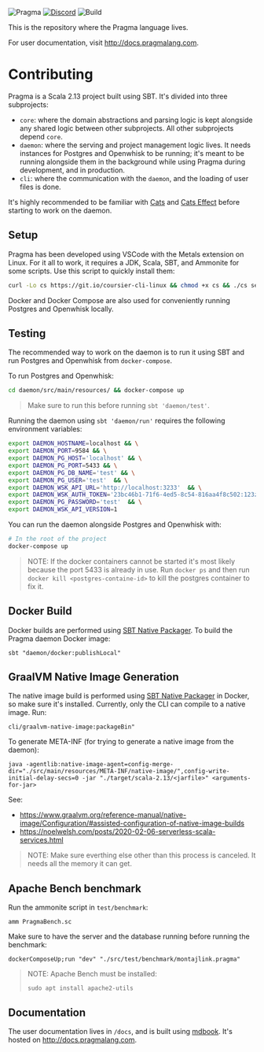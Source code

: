 ![Pragma](https://i.ibb.co/QJhzbzw/pragma-github-cover.png)
[![Discord](https://img.shields.io/discord/719970258903105558?label=Discord&logo=discord&style=for-the-badge)](https://discord.gg/gbhDnfC)
![Build](https://img.shields.io/github/workflow/status/pragmalang/pragma/Scala%20CI/master?style=for-the-badge)

This is the repository where the Pragma language lives.

For user documentation, visit  http://docs.pragmalang.com.

# Contributing

Pragma is a Scala 2.13 project built using SBT. It's divided into three subprojects:
* `core`: where the domain abstractions and parsing logic is kept alongside any shared logic between other subprojects. All other subprojects depend `core`.
* `daemon`: where the serving and project management logic lives. It needs instances for Postgres and Openwhisk to be running; it's meant to be running alongside them in the background while using Pragma during development, and in production.
* `cli`: where the communication with the `daemon`, and the loading of user files is done.

It's highly recommended to be familiar with [Cats](https://typelevel.org/cats/) and [Cats Effect](https://typelevel.org/cats-effect/) before starting to work on the daemon. 

## Setup
Pragma has been developed using VSCode with the Metals extension on Linux. For it all to work, it requires a JDK, Scala, SBT, and Ammonite for some scripts. Use this script to quickly install them:
```sh
curl -Lo cs https://git.io/coursier-cli-linux && chmod +x cs && ./cs setup
```
Docker and Docker Compose are also used for conveniently running Postgres and Openwhisk locally.

## Testing
The recommended way to work on the daemon is to run it using SBT and run Postgres and Openwhisk from `docker-compose`.

To run Postgres and Openwhisk:
```sh
cd daemon/src/main/resources/ && docker-compose up
```
> Make sure to run this before running `sbt 'daemon/test'`.

Running the daemon using `sbt 'daemon/run'` requires the following environment variables:
```sh
export DAEMON_HOSTNAME=localhost && \
export DAEMON_PORT=9584 && \
export DAEMON_PG_HOST='localhost' && \
export DAEMON_PG_PORT=5433 && \
export DAEMON_PG_DB_NAME='test' && \
export DAEMON_PG_USER='test'  && \
export DAEMON_WSK_API_URL='http://localhost:3233'  && \
export DAEMON_WSK_AUTH_TOKEN='23bc46b1-71f6-4ed5-8c54-816aa4f8c502:123zO3xZCLrMN6v2BKK1dXYFpXlPkccOFqm12CdAsMgRU4VrNZ9lyGVCGuMDGIwP'  && \
export DAEMON_PG_PASSWORD='test'  && \
export DAEMON_WSK_API_VERSION=1
```

You can run the daemon alongside Postgres and Openwhisk with:
```sh
# In the root of the project
docker-compose up
```

> NOTE: If the docker containers cannot be started it's most likely because the port 5433 is already in use. Run `docker ps` and then run `docker kill <postgres-containe-id>` to kill the postgres container to fix it.

## Docker Build
Docker builds are performed using [SBT Native Packager](https://www.scala-sbt.org/sbt-native-packager/formats/docker.html). To build the Pragma daemon Docker image:
```
sbt "daemon/docker:publishLocal"
```

## GraalVM Native Image Generation
The native image build is performed using [SBT Native Packager](https://www.scala-sbt.org/sbt-native-packager/formats/graalvm-native-image.html) in Docker, so make sure it's installed.
Currently, only the CLI can compile to a native image. Run:
```
cli/graalvm-native-image:packageBin"
```

To generate META-INF (for trying to generate a native image from the daemon):
```
java -agentlib:native-image-agent=config-merge-dir="./src/main/resources/META-INF/native-image/",config-write-initial-delay-secs=0 -jar "./target/scala-2.13/<jarfile>" <arguments-for-jar>
```
See:
* https://www.graalvm.org/reference-manual/native-image/Configuration/#assisted-configuration-of-native-image-builds
* https://noelwelsh.com/posts/2020-02-06-serverless-scala-services.html

> NOTE: Make sure everthing else other than this process is canceled. It needs all the memory it can get.

## Apache Bench benchmark
Run the ammonite script in `test/benchmark`:
```
amm PragmaBench.sc
```
Make sure to have the server and the database running before running the benchmark:
```
dockerComposeUp;run "dev" "./src/test/benchmark/montajlink.pragma"
```

> NOTE: Apache Bench must be installed:
>```
>sudo apt install apache2-utils
>```

## Documentation
The user documentation lives in `/docs`, and is built using [mdbook](https://github.com/rust-lang/mdBook). It's hosted on http://docs.pragmalang.com.
